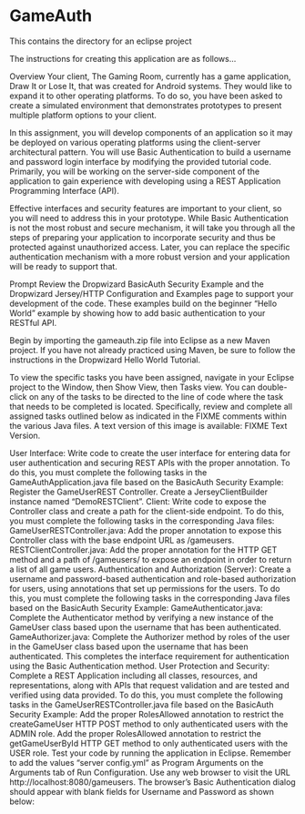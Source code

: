 # GameAuth

This contains the directory for an eclipse project

The instructions for creating this application are as follows...





Overview
Your client, The Gaming Room, currently has a game application, Draw It or Lose It, that was created for Android systems. They would like to expand it to other operating platforms. To do so, you have been asked to create a simulated environment that demonstrates prototypes to present multiple platform options to your client.

In this assignment, you will develop components of an application so it may be deployed on various operating platforms using the client-server architectural pattern. You will use Basic Authentication to build a username and password login interface by modifying the provided tutorial code. Primarily, you will be working on the server-side component of the application to gain experience with developing using a REST Application Programming Interface (API).

Effective interfaces and security features are important to your client, so you will need to address this in your prototype. While Basic Authentication is not the most robust and secure mechanism, it will take you through all the steps of preparing your application to incorporate security and thus be protected against unauthorized access. Later, you can replace the specific authentication mechanism with a more robust version and your application will be ready to support that.

Prompt
Review the Dropwizard BasicAuth Security Example and the Dropwizard Jersey/HTTP Configuration and Examples page to support your development of the code. These examples build on the beginner “Hello World” example by showing how to add basic authentication to your RESTful API.

Begin by importing the gameauth.zip file into Eclipse as a new Maven project. If you have not already practiced using Maven, be sure to follow the instructions in the Dropwizard Hello World Tutorial.

To view the specific tasks you have been assigned, navigate in your Eclipse project to the Window, then Show View, then Tasks view. You can double-click on any of the tasks to be directed to the line of code where the task that needs to be completed is located. Specifically, review and complete all assigned tasks outlined below as indicated in the FIXME comments within the various Java files. A text version of this image is available: FIXME Text Version.

User Interface: Write code to create the user interface for entering data for user authentication and securing REST APIs with the proper annotation. To do this, you must complete the following tasks in the GameAuthApplication.java file based on the BasicAuth Security Example:
Register the GameUserREST Controller.
Create a JerseyClientBuilder instance named “DemoRESTClient”.
Client: Write code to expose the Controller class and create a path for the client-side endpoint. To do this, you must complete the following tasks in the corresponding Java files:
GameUserRESTController.java: Add the proper annotation to expose this Controller class with the base endpoint URL as /gameusers.
RESTClientController.java: Add the proper annotation for the HTTP GET method and a path of /gameusers/ to expose an endpoint in order to return a list of all game users.
Authentication and Authorization (Server): Create a username and password-based authentication and role-based authorization for users, using annotations that set up permissions for the users. To do this, you must complete the following tasks in the corresponding Java files based on the BasicAuth Security Example:
GameAuthenticator.java: Complete the Authenticator method by verifying a new instance of the GameUser class based upon the username that has been authenticated.
GameAuthorizer.java: Complete the Authorizer method by roles of the user in the GameUser class based upon the username that has been authenticated. This completes the interface requirement for authentication using the Basic Authentication method.
User Protection and Security: Complete a REST Application including all classes, resources, and representations, along with APIs that request validation and are tested and verified using data provided. To do this, you must complete the following tasks in the GameUserRESTController.java file based on the BasicAuth Security Example:
Add the proper RolesAllowed annotation to restrict the createGameUser HTTP POST method to only authenticated users with the ADMIN role.
Add the proper RolesAllowed annotation to restrict the getGameUserById HTTP GET method to only authenticated users with the USER role.
Test your code by running the application in Eclipse.
Remember to add the values “server config.yml” as Program Arguments on the Arguments tab of Run Configuration.
Use any web browser to visit the URL http://localhost:8080/gameusers. The browser’s Basic Authentication dialog should appear with blank fields for Username and Password as shown below:
